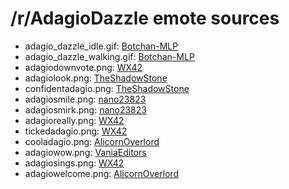 /r/AdagioDazzle emote sources
=============================

* adagio_dazzle_idle.gif: [Botchan-MLP](equestria_girls___adagio_dazzle_idle_by_botchan_mlp-d7yy65h.gif)
* adagio_dazzle_walking.gif: [Botchan-MLP](equestria_girls___adagio_dazzle_walking_by_botchan_mlp-d7yy65y.gif)
* adagiodownvote.png: [WX42](http://wx42.deviantart.com/art/You-fail-471309154)
* adagiolook.png: [TheShadowStone](http://theshadowstone.deviantart.com/art/Oh-What-s-So-Wrong-With-a-Little-Competition-473013009)
* confidentadagio.png: [TheShadowStone](http://theshadowstone.deviantart.com/art/Why-Don-t-We-See-Who-Is-Better-473491474)
* adagiosmile.png: [nano23823](http://nano23823.deviantart.com/art/Adagio-Dazzle-458433744)
* adagiosmirk.png: [nano23823](http://nano23823.deviantart.com/art/What-s-so-wrong-with-a-little-competition-470926494)
* adagioreally.png: [WX42](http://wx42.deviantart.com/art/Please-stop-being-a-jerk-477095539)
* tickedadagio.png: [WX42](http://wx42.deviantart.com/art/Shut-up-480578425)
* cooladagio.png: [AlicornOverlord](http://alicornoverlord.deviantart.com/art/JOIN-ME-Offline-485109484)
* adagiowow.png: [VaniaEditors](http://vaniaeditors.deviantart.com/art/Adagio-Dazzle-477701173)
* adagiosings.png: [WX42](http://wx42.deviantart.com/art/Adagio-sings-485094688)
* adagiowelcome.png: [AlicornOverlord](http://alicornoverlord.deviantart.com/art/KAME-HAME-HA-485215804)
